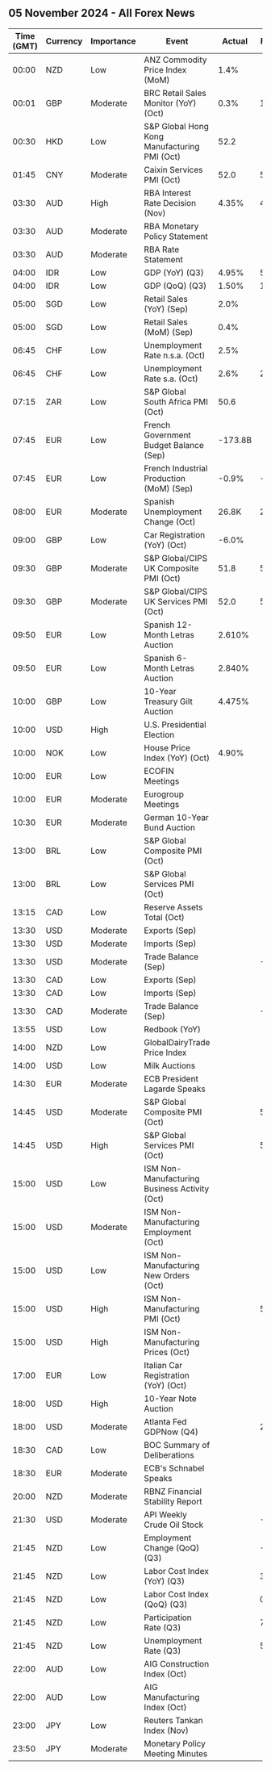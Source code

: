 ## 05 November 2024 - All Forex News

| Time (GMT) | Currency | Importance | Event | Actual | Forecast | Previous |
|------|----------|------------|-------|--------|----------|----------|
| 00:00 | NZD | Low | ANZ Commodity Price Index (MoM) | 1.4% |  | 1.8% |
| 00:01 | GBP | Moderate | BRC Retail Sales Monitor (YoY) (Oct) | 0.3% | 1.4% | 1.7% |
| 00:30 | HKD | Low | S&P Global Hong Kong Manufacturing PMI (Oct) | 52.2 |  | 50.0 |
| 01:45 | CNY | Moderate | Caixin Services PMI (Oct) | 52.0 | 50.5 | 50.3 |
| 03:30 | AUD | High | RBA Interest Rate Decision (Nov) | 4.35% | 4.35% | 4.35% |
| 03:30 | AUD | Moderate | RBA Monetary Policy Statement |  |  |  |
| 03:30 | AUD | Moderate | RBA Rate Statement |  |  |  |
| 04:00 | IDR | Low | GDP (YoY) (Q3) | 4.95% | 5.00% | 5.05% |
| 04:00 | IDR | Low | GDP (QoQ) (Q3) | 1.50% | 1.60% | 3.79% |
| 05:00 | SGD | Low | Retail Sales (YoY) (Sep) | 2.0% |  | 0.7% |
| 05:00 | SGD | Low | Retail Sales (MoM) (Sep) | 0.4% |  | 0.8% |
| 06:45 | CHF | Low | Unemployment Rate n.s.a. (Oct) | 2.5% |  | 2.5% |
| 06:45 | CHF | Low | Unemployment Rate s.a. (Oct) | 2.6% | 2.6% | 2.6% |
| 07:15 | ZAR | Low | S&P Global South Africa PMI (Oct) | 50.6 |  | 51.0 |
| 07:45 | EUR | Low | French Government Budget Balance (Sep) | -173.8B |  | -171.9B |
| 07:45 | EUR | Low | French Industrial Production (MoM) (Sep) | -0.9% | -0.5% | 1.1% |
| 08:00 | EUR | Moderate | Spanish Unemployment Change (Oct) | 26.8K | 26.5K | 3.2K |
| 09:00 | GBP | Low | Car Registration (YoY) (Oct) | -6.0% |  | 1.0% |
| 09:30 | GBP | Moderate | S&P Global/CIPS UK Composite PMI (Oct) | 51.8 | 51.7 | 52.6 |
| 09:30 | GBP | Moderate | S&P Global/CIPS UK Services PMI (Oct) | 52.0 | 51.8 | 52.4 |
| 09:50 | EUR | Low | Spanish 12-Month Letras Auction | 2.610% |  | 2.579% |
| 09:50 | EUR | Low | Spanish 6-Month Letras Auction | 2.840% |  | 2.869% |
| 10:00 | GBP | Low | 10-Year Treasury Gilt Auction | 4.475% |  | 4.170% |
| 10:00 | USD | High | U.S. Presidential Election |  |  |  |
| 10:00 | NOK | Low | House Price Index (YoY) (Oct) | 4.90% |  | 4.10% |
| 10:00 | EUR | Low | ECOFIN Meetings |  |  |  |
| 10:00 | EUR | Moderate | Eurogroup Meetings |  |  |  |
| 10:30 | EUR | Moderate | German 10-Year Bund Auction |  |  | 2.310% |
| 13:00 | BRL | Low | S&P Global Composite PMI (Oct) |  |  | 55.2 |
| 13:00 | BRL | Low | S&P Global Services PMI (Oct) |  |  | 55.8 |
| 13:15 | CAD | Low | Reserve Assets Total (Oct) |  |  | 128.1B |
| 13:30 | USD | Moderate | Exports (Sep) |  |  | 271.80B |
| 13:30 | USD | Moderate | Imports (Sep) |  |  | 342.20B |
| 13:30 | USD | Moderate | Trade Balance (Sep) |  | -83.80B | -70.40B |
| 13:30 | CAD | Low | Exports (Sep) |  |  | 64.31B |
| 13:30 | CAD | Low | Imports (Sep) |  |  | 65.41B |
| 13:30 | CAD | Moderate | Trade Balance (Sep) |  | -0.90B | -1.10B |
| 13:55 | USD | Low | Redbook (YoY) |  |  | 5.6% |
| 14:00 | NZD | Low | GlobalDairyTrade Price Index |  |  | -0.3% |
| 14:00 | USD | Low | Milk Auctions |  |  | 3,852.0 |
| 14:30 | EUR | Moderate | ECB President Lagarde Speaks |  |  |  |
| 14:45 | USD | Moderate | S&P Global Composite PMI (Oct) |  | 54.3 | 54.0 |
| 14:45 | USD | High | S&P Global Services PMI (Oct) |  | 55.3 | 55.2 |
| 15:00 | USD | Low | ISM Non-Manufacturing Business Activity (Oct) |  |  | 59.9 |
| 15:00 | USD | Moderate | ISM Non-Manufacturing Employment (Oct) |  |  | 48.1 |
| 15:00 | USD | Low | ISM Non-Manufacturing New Orders (Oct) |  |  | 59.4 |
| 15:00 | USD | High | ISM Non-Manufacturing PMI (Oct) |  | 53.8 | 54.9 |
| 15:00 | USD | High | ISM Non-Manufacturing Prices (Oct) |  |  | 59.4 |
| 17:00 | EUR | Low | Italian Car Registration (YoY) (Oct) |  |  | -10.7% |
| 18:00 | USD | High | 10-Year Note Auction |  |  | 4.066% |
| 18:00 | USD | Moderate | Atlanta Fed GDPNow (Q4) |  | 2.3% | 2.3% |
| 18:30 | CAD | Low | BOC Summary of Deliberations |  |  |  |
| 18:30 | EUR | Moderate | ECB's Schnabel Speaks |  |  |  |
| 20:00 | NZD | Moderate | RBNZ Financial Stability Report |  |  |  |
| 21:30 | USD | Moderate | API Weekly Crude Oil Stock |  | -0.900M | -0.573M |
| 21:45 | NZD | Low | Employment Change (QoQ) (Q3) |  | -0.4% | 0.4% |
| 21:45 | NZD | Low | Labor Cost Index (YoY) (Q3) |  | 3.4% | 3.6% |
| 21:45 | NZD | Low | Labor Cost Index (QoQ) (Q3) |  | 0.7% | 0.9% |
| 21:45 | NZD | Low | Participation Rate (Q3) |  | 71.50% | 71.70% |
| 21:45 | NZD | Low | Unemployment Rate (Q3) |  | 5.0% | 4.6% |
| 22:00 | AUD | Low | AIG Construction Index (Oct) |  |  | -19.8 |
| 22:00 | AUD | Low | AIG Manufacturing Index (Oct) |  |  | -33.6 |
| 23:00 | JPY | Low | Reuters Tankan Index (Nov) |  |  | 7 |
| 23:50 | JPY | Moderate | Monetary Policy Meeting Minutes |  |  |  |
